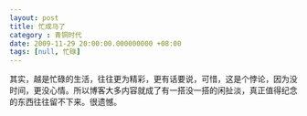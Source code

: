```yaml
---
layout: post 
title: 忙成马了
category : 青铜时代
date: 2009-11-29 20:00:00.000000000 +08:00
tags: [null, 忙碌]
---
```


其实，越是忙碌的生活，往往更为精彩，更有话要说，可惜，这是个悖论，因为没时间，更没心情。所以博客大多内容就成了有一搭没一搭的闲扯淡，真正值得纪念的东西往往留不下来。很遗憾。

